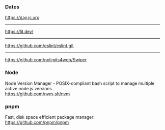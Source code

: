 ### Dates

https://day.js.org

--- 

https://lit.dev/


---

https://github.com/eslint/eslint.git

---

https://github.com/nolimits4web/Swiper




### Node

Node Version Manager - POSIX-compliant bash script to manage multiple active node.js versions 
<br>
https://github.com/nvm-sh/nvm


###  pnpm
Fast, disk space efficient package manager:
<br>
https://github.com/pnpm/pnpm
